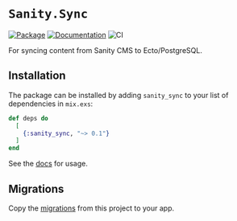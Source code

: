 # `Sanity.Sync`

[![Package](https://img.shields.io/hexpm/v/sanity_sync.svg)](https://hex.pm/packages/sanity_sync) [![Documentation](http://img.shields.io/badge/hex.pm-docs-green.svg?style=flat)](https://hexdocs.pm/sanity_sync) ![CI](https://github.com/balexand/sanity_sync/actions/workflows/elixir.yml/badge.svg)

For syncing content from Sanity CMS to Ecto/PostgreSQL.

## Installation

The package can be installed by adding `sanity_sync` to your list of dependencies in `mix.exs`:

```elixir
def deps do
  [
    {:sanity_sync, "~> 0.1"}
  ]
end
```

See the [docs](https://hexdocs.pm/sanity_sync/Sanity.Sync.html) for usage.

## Migrations

Copy the [migrations](https://github.com/balexand/sanity_sync/tree/main/priv/repo/migrations) from this project to your app.
